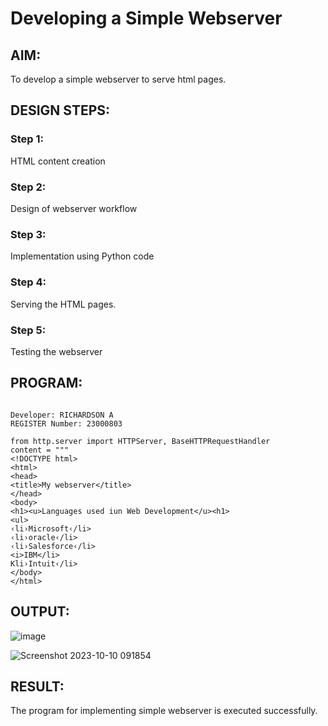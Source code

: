 # Developing a Simple Webserver
## AIM:
To develop a simple webserver to serve html pages.

## DESIGN STEPS:
### Step 1: 
HTML content creation
### Step 2:
Design of webserver workflow
### Step 3:
Implementation using Python code
### Step 4:
Serving the HTML pages.
### Step 5:
Testing the webserver

## PROGRAM:
```

Developer: RICHARDSON A
REGISTER Number: 23000803

from http.server import HTTPServer, BaseHTTPRequestHandler
content = """
<!DOCTYPE html>
<html>
<head>
<title>My webserver</title>
</head>
<body>
<h1><u>Languages used iun Web Development</u><h1>
<ul>
‹li›Microsoft‹/li>
‹li›oracle‹/li>
‹li›Salesforce‹/li>
<i>IBM</li>
Kli›Intuit‹/li>
</body>
</html>

```


## OUTPUT:

![image](https://github.com/Richard01072002/simplewebserver/assets/141472248/70050f1c-00f0-432a-ba7b-dab3f180ce58)

![Screenshot 2023-10-10 091854](https://github.com/Richard01072002/simplewebserver/assets/141472248/16e61875-9950-4009-9940-9676c434ac3c)


## RESULT:
The program for implementing simple webserver is executed successfully.
